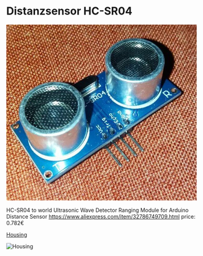 Distanzsensor HC-SR04
=====================

![HC-SR04](img/Distance-HC-SR04-1.jpg)

HC-SR04 to world Ultrasonic Wave Detector Ranging Module for Arduino Distance Sensor
   https://www.aliexpress.com/item/32786749709.html
   price: 0.782€ 
   
[Housing](../../../3D-Things/Ultrasonic-HC-SR04/)

![Housing](../../../3D-Things/Ultrasonic-HC-SR04/SR04-in-Housing/stl/Ultrasonic-Housing.png)